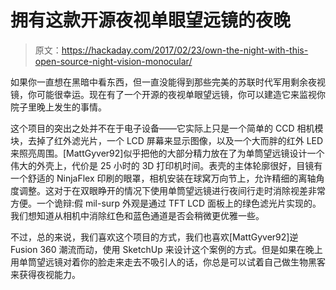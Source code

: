 # 拥有这款开源夜视单眼望远镜的夜晚

> 原文：<https://hackaday.com/2017/02/23/own-the-night-with-this-open-source-night-vision-monocular/>

如果你一直想在黑暗中看东西，但一直没能得到那些完美的苏联时代军用剩余夜视镜，你可能很幸运。现在有了一个开源的夜视单眼望远镜，你可以建造它来监视你院子里晚上发生的事情。

这个项目的突出之处并不在于电子设备——它实际上只是一个简单的 CCD 相机模块，去掉了红外滤光片，一个 LCD 屏幕来显示图像，以及一个大而胖的红外 LED 来照亮周围。[MattGyver92]似乎把他的大部分精力放在了为单筒望远镜设计一个伟大的外壳上，代价是 25 小时的 3D 打印机时间。表壳的主体轮廓很好，目镜有一个舒适的 NinjaFlex 印刷的眼罩，相机安装在球窝万向节上，允许精细的离轴角度调整。这对于在双眼睁开的情况下使用单筒望远镜进行夜间行走时消除视差非常方便。一个诡辩:假 mil-surp 外观是通过 TFT LCD 面板上的绿色滤光片实现的。我们想知道从相机中消除红色和蓝色通道是否会稍微更优雅一些。

不过，总的来说，我们喜欢这个项目的方式，我们也喜欢[MattGyver92]逆 Fusion 360 潮流而动，使用 SketchUp 来设计这个案例的方式。但是如果在晚上用单筒望远镜对着你的脸走来走去不吸引人的话，你总是可以试着自己做生物黑客来获得夜视能力。